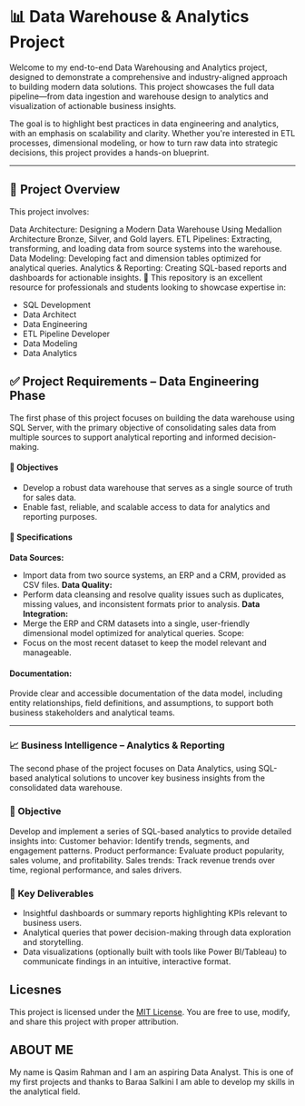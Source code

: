 # 📊 Data Warehouse & Analytics Project
Welcome to my end-to-end Data Warehousing and Analytics project, designed to demonstrate a comprehensive and industry-aligned approach to building modern data solutions. This project showcases the full data pipeline—from data ingestion and warehouse design to analytics and visualization of actionable business insights.

The goal is to highlight best practices in data engineering and analytics, with an emphasis on scalability and clarity. Whether you're interested in ETL processes, dimensional modeling, or how to turn raw data into strategic decisions, this project provides a hands-on blueprint.

---

## 📖 Project Overview
This project involves:

Data Architecture: Designing a Modern Data Warehouse Using Medallion Architecture Bronze, Silver, and Gold layers.
ETL Pipelines: Extracting, transforming, and loading data from source systems into the warehouse.
Data Modeling: Developing fact and dimension tables optimized for analytical queries.
Analytics & Reporting: Creating SQL-based reports and dashboards for actionable insights.
🎯 This repository is an excellent resource for professionals and students looking to showcase expertise in:

- SQL Development
- Data Architect
- Data Engineering
- ETL Pipeline Developer
- Data Modeling
- Data Analytics


## ✅ **Project Requirements – Data Engineering Phase**
The first phase of this project focuses on building the data warehouse using SQL Server, with the primary objective of consolidating sales data from multiple sources to support analytical reporting and informed decision-making.

#### 📌 **Objectives**
- Develop a robust data warehouse that serves as a single source of truth for sales data.
- Enable fast, reliable, and scalable access to data for analytics and reporting purposes.

#### 🔧 **Specifications**
**Data Sources:**
- Import data from two source systems, an ERP and a CRM, provided as CSV files.
**Data Quality:**
- Perform data cleansing and resolve quality issues such as duplicates, missing values, and inconsistent formats prior to 
  analysis.
**Data Integration:**
- Merge the ERP and CRM datasets into a single, user-friendly dimensional model optimized for analytical queries.
Scope:
- Focus on the most recent dataset to keep the model relevant and manageable.

#### **Documentation:**
Provide clear and accessible documentation of the data model, including entity relationships, field definitions, and assumptions, to support both business stakeholders and analytical teams.

---

### **📈 Business Intelligence – Analytics & Reporting**
The second phase of the project focuses on Data Analytics, using SQL-based analytical solutions to uncover key business insights from the consolidated data warehouse.

### **🎯 Objective**
Develop and implement a series of SQL-based analytics to provide detailed insights into:
Customer behavior: Identify trends, segments, and engagement patterns.
Product performance: Evaluate product popularity, sales volume, and profitability.
Sales trends: Track revenue trends over time, regional performance, and sales drivers.

### **🧠 Key Deliverables**
- Insightful dashboards or summary reports highlighting KPIs relevant to business users.
- Analytical queries that power decision-making through data exploration and storytelling.
- Data visualizations (optionally built with tools like Power BI/Tableau) to communicate findings in an intuitive, interactive format.

## **Licesnes**
This project is licensed under the [MIT License](LICENSE). You are free to use, modify, and share this project with proper attribution.

## **ABOUT ME**
My name is Qasim Rahman and I am an aspiring Data Analyst. This is one of my first projects and thanks to Baraa Salkini I am able to develop my skills in the analytical field.
